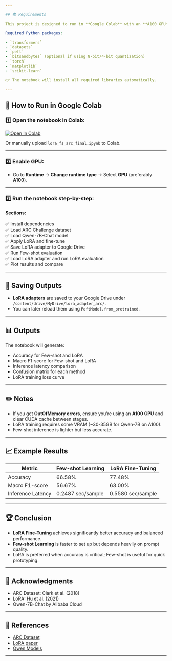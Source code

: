 ```yaml
---

## 📚 Requirements

This project is designed to run in **Google Colab** with an **A100 GPU**.

Required Python packages:

- `transformers`
- `datasets`
- `peft`
- `bitsandbytes` (optional if using 8-bit/4-bit quantization)
- `torch`
- `matplotlib`
- `scikit-learn`

👉 The notebook will install all required libraries automatically.

---
```


## 🚀 How to Run in Google Colab

### 1️⃣ Open the notebook in Colab:

[![Open In Colab](https://colab.research.google.com/assets/colab-badge.svg)](https://colab.research.google.com/)

Or manually upload `lora_fs_arc_final.ipynb` to Colab.

---

### 2️⃣ Enable GPU:

- Go to **Runtime** → **Change runtime type** → Select **GPU** (preferably **A100**).

---

### 3️⃣ Run the notebook step-by-step:

#### Sections:

✅ Install dependencies  
✅ Load ARC Challenge dataset  
✅ Load Qwen-7B-Chat model  
✅ Apply LoRA and fine-tune  
✅ Save LoRA adapter to Google Drive  
✅ Run Few-shot evaluation  
✅ Load LoRA adapter and run LoRA evaluation  
✅ Plot results and compare

---

## 💾 Saving Outputs

- **LoRA adapters** are saved to your Google Drive under `/content/drive/MyDrive/lora_adapter_arc/`.
- You can later reload them using `PeftModel.from_pretrained`.

---

## 📊 Outputs

The notebook will generate:

- Accuracy for Few-shot and LoRA
- Macro F1-score for Few-shot and LoRA
- Inference latency comparison
- Confusion matrix for each method
- LoRA training loss curve

---

## ✏️ Notes

- If you get **OutOfMemory errors**, ensure you're using an **A100 GPU** and clear CUDA cache between stages.
- LoRA training requires some VRAM (~30-35GB for Qwen-7B on A100).
- Few-shot inference is lighter but less accurate.

---

## 📈 Example Results

| Metric                  | Few-shot Learning | LoRA Fine-Tuning |
|-------------------------|-------------------|------------------|
| Accuracy                | 66.58%            | 77.48%           |
| Macro F1-score          | 56.67%            | 63.00%           |
| Inference Latency       | 0.2487 sec/sample | 0.5580 sec/sample|

---

## 🏆 Conclusion

- **LoRA Fine-Tuning** achieves significantly better accuracy and balanced performance.
- **Few-shot Learning** is faster to set up but depends heavily on prompt quality.
- LoRA is preferred when accuracy is critical; Few-shot is useful for quick prototyping.

---

## 🤝 Acknowledgments

- ARC Dataset: Clark et al. (2018)
- LoRA: Hu et al. (2021)
- Qwen-7B-Chat by Alibaba Cloud

---

## 🔗 References

- [ARC Dataset](https://allenai.org/data/arc)
- [LoRA paper](https://arxiv.org/abs/2106.09685)
- [Qwen Models](https://huggingface.co/Qwen)

---